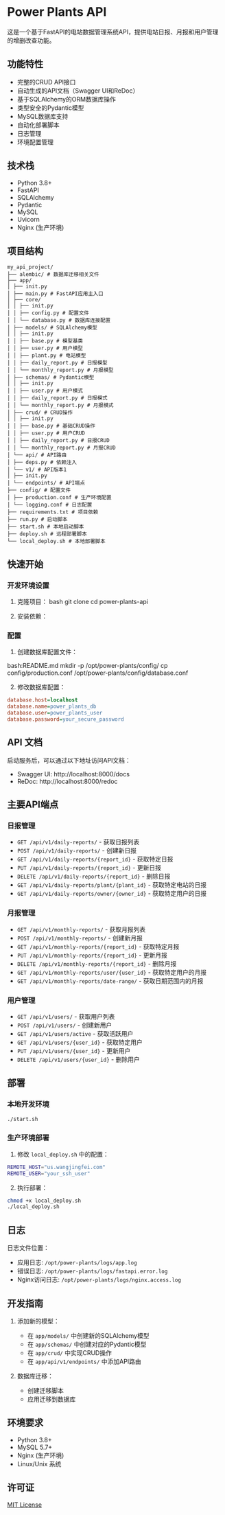 # Power Plants API

这是一个基于FastAPI的电站数据管理系统API，提供电站日报、月报和用户管理的增删改查功能。

## 功能特性

- 完整的CRUD API接口
- 自动生成的API文档（Swagger UI和ReDoc）
- 基于SQLAlchemy的ORM数据库操作
- 类型安全的Pydantic模型
- MySQL数据库支持
- 自动化部署脚本
- 日志管理
- 环境配置管理

## 技术栈

- Python 3.8+
- FastAPI
- SQLAlchemy
- Pydantic
- MySQL
- Uvicorn
- Nginx (生产环境)

## 项目结构
```plaintext
my_api_project/
├── alembic/ # 数据库迁移相关文件
├── app/
│ ├── init.py
│ ├── main.py # FastAPI应用主入口
│ ├── core/
│ │ ├── init.py
│ │ ├── config.py # 配置文件
│ │ └── database.py # 数据库连接配置
│ ├── models/ # SQLAlchemy模型
│ │ ├── init.py
│ │ ├── base.py # 模型基类
│ │ ├── user.py # 用户模型
│ │ ├── plant.py # 电站模型
│ │ ├── daily_report.py # 日报模型
│ │ └── monthly_report.py # 月报模型
│ ├── schemas/ # Pydantic模型
│ │ ├── init.py
│ │ ├── user.py # 用户模式
│ │ ├── daily_report.py # 日报模式
│ │ └── monthly_report.py # 月报模式
│ ├── crud/ # CRUD操作
│ │ ├── init.py
│ │ ├── base.py # 基础CRUD操作
│ │ ├── user.py # 用户CRUD
│ │ ├── daily_report.py # 日报CRUD
│ │ └── monthly_report.py # 月报CRUD
│ └── api/ # API路由
│ ├── deps.py # 依赖注入
│ └── v1/ # API版本1
│ ├── init.py
│ └── endpoints/ # API端点
├── config/ # 配置文件
│ ├── production.conf # 生产环境配置
│ └── logging.conf # 日志配置
├── requirements.txt # 项目依赖
├── run.py # 启动脚本
├── start.sh # 本地启动脚本
├── deploy.sh # 远程部署脚本
└── local_deploy.sh # 本地部署脚本
```
## 快速开始

### 开发环境设置

1. 克隆项目：
bash
git clone <repository-url>
cd power-plants-api

2. 安装依赖：

### 配置

1. 创建数据库配置文件：

bash:README.md
mkdir -p /opt/power-plants/config/
cp config/production.conf /opt/power-plants/config/database.conf

2. 修改数据库配置：

```ini
database.host=localhost
database.name=power_plants_db
database.user=power_plants_user
database.password=your_secure_password
```

## API 文档

启动服务后，可以通过以下地址访问API文档：
- Swagger UI: http://localhost:8000/docs
- ReDoc: http://localhost:8000/redoc

## 主要API端点

### 日报管理
- `GET /api/v1/daily-reports/` - 获取日报列表
- `POST /api/v1/daily-reports/` - 创建新日报
- `GET /api/v1/daily-reports/{report_id}` - 获取特定日报
- `PUT /api/v1/daily-reports/{report_id}` - 更新日报
- `DELETE /api/v1/daily-reports/{report_id}` - 删除日报
- `GET /api/v1/daily-reports/plant/{plant_id}` - 获取特定电站的日报
- `GET /api/v1/daily-reports/owner/{owner_id}` - 获取特定用户的日报

### 月报管理
- `GET /api/v1/monthly-reports/` - 获取月报列表
- `POST /api/v1/monthly-reports/` - 创建新月报
- `GET /api/v1/monthly-reports/{report_id}` - 获取特定月报
- `PUT /api/v1/monthly-reports/{report_id}` - 更新月报
- `DELETE /api/v1/monthly-reports/{report_id}` - 删除月报
- `GET /api/v1/monthly-reports/user/{user_id}` - 获取特定用户的月报
- `GET /api/v1/monthly-reports/date-range/` - 获取日期范围内的月报

### 用户管理
- `GET /api/v1/users/` - 获取用户列表
- `POST /api/v1/users/` - 创建新用户
- `GET /api/v1/users/active` - 获取活跃用户
- `GET /api/v1/users/{user_id}` - 获取特定用户
- `PUT /api/v1/users/{user_id}` - 更新用户
- `DELETE /api/v1/users/{user_id}` - 删除用户

## 部署

### 本地开发环境
```bash
./start.sh
```

### 生产环境部署
1. 修改 `local_deploy.sh` 中的配置：
```bash
REMOTE_HOST="us.wangjingfei.com"
REMOTE_USER="your_ssh_user"
```

2. 执行部署：
```bash
chmod +x local_deploy.sh
./local_deploy.sh
```

## 日志

日志文件位置：
- 应用日志: `/opt/power-plants/logs/app.log`
- 错误日志: `/opt/power-plants/logs/fastapi.error.log`
- Nginx访问日志: `/opt/power-plants/logs/nginx.access.log`

## 开发指南

1. 添加新的模型：
   - 在 `app/models/` 中创建新的SQLAlchemy模型
   - 在 `app/schemas/` 中创建对应的Pydantic模型
   - 在 `app/crud/` 中实现CRUD操作
   - 在 `app/api/v1/endpoints/` 中添加API路由

2. 数据库迁移：
   - 创建迁移脚本
   - 应用迁移到数据库

## 环境要求

- Python 3.8+
- MySQL 5.7+
- Nginx (生产环境)
- Linux/Unix 系统

## 许可证

[MIT License](LICENSE)

